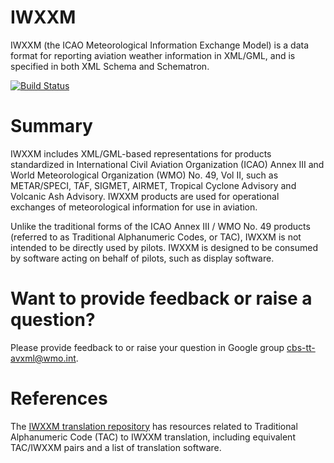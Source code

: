 # IWXXM
IWXXM (the ICAO Meteorological Information Exchange Model) is a data format for reporting aviation weather information
in XML/GML, and is specified in both XML Schema and Schematron.

[![Build Status](https://travis-ci.org/wmo-im/iwxxm.svg?branch=master)](https://travis-ci.org/wmo-im/iwxxm)

# Summary
IWXXM includes XML/GML-based representations for products
standardized in International Civil Aviation Organization (ICAO) Annex III and World Meteorological Organization (WMO)
No. 49, Vol II, such as METAR/SPECI, TAF, SIGMET, AIRMET, Tropical Cyclone Advisory and Volcanic Ash Advisory. IWXXM
products are used for operational exchanges of meteorological information for use in aviation.

Unlike the traditional forms of the ICAO Annex III / WMO No. 49 products (referred to as Traditional Alphanumeric Codes,
or TAC), IWXXM is not intended to be directly used by pilots. IWXXM is designed to be consumed by software acting on
behalf of pilots, such as display software.

# Want to provide feedback or raise a question?
Please provide feedback to or raise your question in Google group [cbs-tt-avxml@wmo.int](https://groups.google.com/a/wmo.int/forum/?hl=en&fromgroups#!forum/cbs-tt-avxml).

# References
The [IWXXM translation repository](https://github.com/wmo-im/iwxxm-translation) has resources related to Traditional Alphanumeric Code (TAC) to IWXXM translation, including equivalent TAC/IWXXM pairs and a list of translation software.
